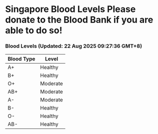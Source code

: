 Singapore Blood Levels
 Please donate to the Blood Bank if you are able to do so!
================================================================================================================================

### Blood Levels (Updated: 22 Aug 2025 09:27:36 GMT+8)
| Blood Type | Level     |
|------------|-----------|
| A+     | Healthy |
| B+     | Healthy |
| O+     | Moderate |
| AB+     | Moderate |
| A-     | Moderate |
| B-     | Healthy |
| O-     | Healthy |
| AB-     | Healthy |
